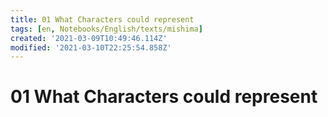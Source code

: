 ```yaml
---
title: 01 What Characters could represent
tags: [en, Notebooks/English/texts/mishima]
created: '2021-03-09T10:49:46.114Z'
modified: '2021-03-10T22:25:54.858Z'
---
```


# 01 What Characters could represent

